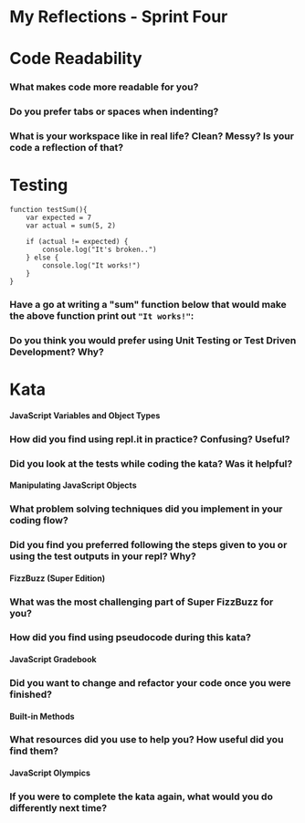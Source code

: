 # My Reflections - Sprint Four 

# Code Readability

### What makes code more readable for you?



### Do you prefer tabs or spaces when indenting?



### What is your workspace like in real life? Clean? Messy? Is your code a reflection of that?




# Testing

```
function testSum(){
    var expected = 7
    var actual = sum(5, 2)

    if (actual != expected) {
        console.log("It's broken..")
    } else {
        console.log("It works!")
    }
}
```
### Have a go at writing a "sum" function below that would make the above function print out `"It works!"`: 



### Do you think you would prefer using Unit Testing or Test Driven Development? Why?




# Kata

#### JavaScript Variables and Object Types

### How did you find using repl.it in practice? Confusing? Useful?



### Did you look at the tests while coding the kata? Was it helpful?




#### Manipulating JavaScript Objects

### What problem solving techniques did you implement in your coding flow?


### Did you find you preferred following the steps given to you or using the test outputs in your repl? Why?





#### FizzBuzz (Super Edition)

### What was the most challenging part of Super FizzBuzz for you?



### How did you find using pseudocode during this kata?





#### JavaScript Gradebook

### Did you want to change and refactor your code once you were finished?





#### Built-in Methods

### What resources did you use to help you? How useful did you find them?




<!-- Stretch Material -->

#### JavaScript Olympics

### If you were to complete the kata again, what would you do differently next time?


